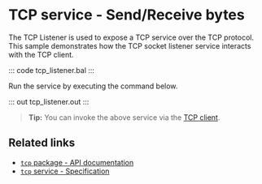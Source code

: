 # TCP service - Send/Receive bytes

The TCP Listener is used to expose a TCP service over the TCP protocol. This sample demonstrates how the TCP socket listener service interacts with the TCP client.

::: code tcp_listener.bal :::

Run the service by executing the command below.

::: out tcp_listener.out :::

>**Tip:** You can invoke the above service via the [TCP client](/learn/by-example/tcp-client/).

## Related links
- [`tcp` package - API documentation](https://lib.ballerina.io/ballerina/tcp/latest)
- [`tcp` service  - Specification](/spec/tcp/#3-service-types)
